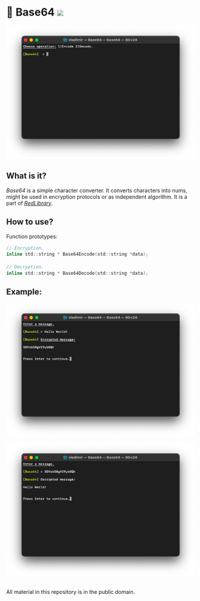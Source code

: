# 🔑 Base64 ![](https://img.shields.io/apm/l/vim-mode)

![plot](./Screenshots/Base64_main.png)

## What is it?

_Base64_ is a simple character converter. It converts characters into nums, might be used in encryption protocols or as independent algorithm. It is a part of [_RedLibrary_](https://github.com/Red-company/RedLibrary).

## How to use?

Function prototypes:

```C
// Encryption.
inline std::string * Base64Encode(std::string *data);

// Decryption.
inline std::string * Base64Decode(std::string *data);
```

## Example:

![plot](./Screenshots/Base64_enc.png)

![plot](./Screenshots/Base64_dec.png)

##
All material in this repository is in the public domain.
